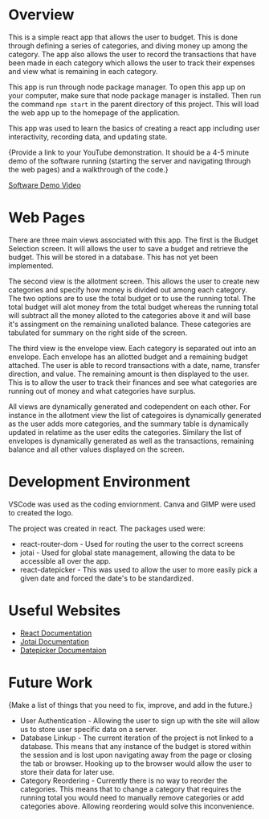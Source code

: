 # Overview

This is a simple react app that allows the user to budget. This is done through defining a series of categories, and diving money up among the category. The app also allows the user to record the transactions that have been made in each category which allows the user to track their expenses and view what is remaining in each category.

This app is run through node package manager. To open this app up on your computer, make sure that node package manager is installed. Then run the command `npm start` in the parent directory of this project. This will load the web app up to the homepage of the application.

This app was used to learn the basics of creating a react app including user interactivity, recording data, and updating state.

{Provide a link to your YouTube demonstration.  It should be a 4-5 minute demo of the software running (starting the server and navigating through the web pages) and a walkthrough of the code.}

[Software Demo Video](https://youtu.be/4kGqFDGeQkQ)

# Web Pages

There are three main views associated with this app. The first is the Budget Selection screen. It will allows the user to save a budget and retrieve the budget. This will be stored in a database. This has not yet been implemented.

The second view is the allotment screen. This allows the user to create new categories and specify how money is divided out among each category. The two options are to use the total budget or to use the running total. The total budget will alot money from the total budget whereas the running total will subtract all the money alloted to the categories above it and will base it's assingment on the remaining unalloted balance. These categories are tabulated for summary on the right side of the screen.

The third view is the envelope view. Each category is separated out into an envelope. Each envelope has an allotted budget and a remaining budget attached. The user is able to record transactions with a date, name, transfer direction, and value. The remaining amount is then displayed to the user. This is to allow the user to track their finances and see what categories are running out of money and what categories have surplus.

All views are dynamically generated and codependent on each other. For instance in the allotment view the list of categoires is dynamically generated as the user adds more categories, and the summary table is dynamically updated in relatime as the user edits the categories. Similary the list of envelopes is dynamically generated as well as the transactions, remaining balance and all other values displayed on the screen.

# Development Environment

VSCode was used as the coding enviornment. Canva and GIMP were used to created the logo.

The project was created in react.
The packages used were:
- react-router-dom - Used for routing the user to the correct screens
- jotai - Used for global state management, allowing the data to be accessible all over the app.
- react-datepicker - This was used to allow the user to more easily pick a given date and forced the date's to be standardized.

# Useful Websites
* [React Documentation](https://react.dev/)
* [Jotai Documentation](https://jotai.org/)
* [Datepicker Documentaion](https://www.npmjs.com/package/react-datepicker)

# Future Work

{Make a list of things that you need to fix, improve, and add in the future.}

* User Authentication - Allowing the user to sign up with the site will allow us to store user specific data on a server.
* Database Linkup - The current iteration of the project is not linked to a database. This means that any instance of the budget is stored within the session and is lost upon navigating away from the page or closing the tab or browser. Hooking up to the browser would allow the user to store their data for later use.
* Category Reordering - Currently there is no way to reorder the categories. This means that to change a category that requires the running total you would need to manually remove categories or add categories above. Allowing reordering would solve this inconvenience.